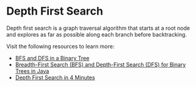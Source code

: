 # Depth First Search

Depth first search is a graph traversal algorithm that starts at a root node and explores as far as possible along each branch before backtracking.

Visit the following resources to learn more:

- [BFS and DFS in a Binary Tree](https://www.youtube.com/watch?v=uWL6FJhq5fM)
- [Breadth-First Search (BFS) and Depth-First Search (DFS) for Binary Trees in Java](https://www.digitalocean.com/community/tutorials/breadth-first-search-depth-first-search-bfs-dfs)
- [Depth First Search in 4 Minutes](https://www.youtube.com/watch?v=Urx87-NMm6c)
